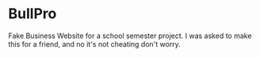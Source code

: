 # BullPro
Fake Business Website for a school semester project.
I was asked to make this for a friend, and no it's not cheating don't worry.
